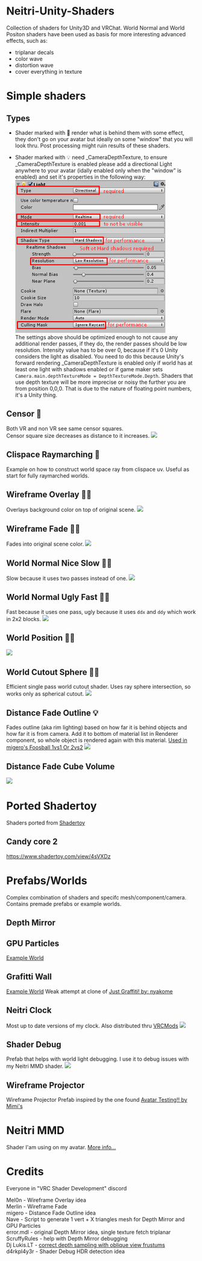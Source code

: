 # Neitri-Unity-Shaders
Collection of shaders for Unity3D and VRChat.
World Normal and World Positon shaders have been used as basis for more interesting advanced effects, such as:
* triplanar decals
* color wave
* distortion wave
* cover everything in texture


# Simple shaders

## Types

* Shader marked with &#x1F6AA; render what is behind them with some effect, they don't go on your avatar but ideally on some "window" that you will look thru. Post processing might ruin results of these shaders.

* Shader marked with &#x1f4a1; need _CameraDepthTexture, to ensure _CameraDepthTexture is enabled please add a directional Light anywhere to your avatar (idally enabled only when the "window" is enabled) and set it's properties in the following way:<br>
![](.Images/Light_to_force_CameraDepthTexture.png)<br>
The settings above should be optimized enough to not cause any additional render passes, if they do, the render passes should be low resolution.
Intensity value has to be over 0, because if it's 0 Unity considers the light as disabled.
You need to do this because Unity's forward rendering _CameraDepthTexture is enabled only if world has at least one light with shadows enabled or if game maker sets
```Camera.main.depthTextureMode = DepthTextureMode.Depth```. Shaders that use depth texture will be more imprecise or noisy the further you are from position 0,0,0. That is due to the nature of floating point numbers, it's a Unity thing.


## Censor &#x1F6AA;
Both VR and non VR see same censor squares.<br>
Censor square size decreases as distance to it increases.
![](.Images/Censor.png)

## Clispace Raymarching &#x1F6AA;
Example on how to construct world space ray from clispace uv.
Useful as start for fully raymarched worlds.

## Wireframe Overlay &#x1F6AA;&#x1f4a1;
Overlays background color on top of original scene.
![](.Images/Wireframe_Overlay.png)

## Wireframe Fade &#x1F6AA;&#x1f4a1;
Fades into original scene color.
![](.Images/Wireframe_Fade.png)

## World Normal Nice Slow &#x1F6AA;&#x1f4a1;
Slow because it uses two passes instead of one.
![](.Images/World_Normal_Nice_Slow.png)

## World Normal Ugly Fast &#x1F6AA;&#x1f4a1;
Fast because it uses one pass, ugly because it uses `ddx` and `ddy` which work in 2x2 blocks.
![](.Images/World_Normal_Ugly_Fast.png)

## World Position &#x1F6AA;&#x1f4a1;
![](.Images/World_Position.png)

## World Cutout Sphere &#x1F6AA;&#x1f4a1;
Efficient single pass world cutout shader.
Uses ray sphere intersection, so works only as spherical cutout.
![](.Images/World_Cutout_Sphere.png)

## Distance Fade Outline &#x1f4a1;
Fades outline (aka rim lighting) based on how far it is behind objects and how far it is from camera.
Add it to bottom of material list in Renderer component, so whole object is rendered again with this material.
[Used in migero's Foosball 1vs1 Or 2vs2](https://vrchat.net/home/launch?worldId=wrld_79b8ae0e-4c80-416f-9ef8-573fb10dfc34)
![](.Images/Distance_Fade_Outline.jpg)

## Distance Fade Cube Volume
![](.Images/Distance_Fade_Cube_Volume.gif)


# Ported Shadertoy
Shaders ported from [Shadertoy](https://www.shadertoy.com/)
## Candy core 2
https://www.shadertoy.com/view/4sVXDz


# Prefabs/Worlds
Complex combination of shaders and specifc mesh/component/camera. Contains premade prefabs or example worlds.

## Depth Mirror

## GPU Particles
[Example World](https://www.vrchat.com/home/launch?worldId=wrld_f4bc450a-6998-4496-bac6-7a53f44dd3ae)

## Grafitti Wall 
[Example World](https://www.vrchat.com/home/launch?worldId=wrld_180cb4bc-3ff3-425b-a9f3-1860e01479ad)
Weak attempt at clone of [Just Graffitiǃ by: nyakome](https://vrchat.net/home/launch?worldId=wrld_96851736-d35a-46d6-8d17-da920a329537)

## Neitri Clock
Most up to date versions of my clock.
Also distributed thru [VRCMods](https://vrcmods.com/item/2515-Digital-Clock)
![](Neitri%20Clock/.Images/v1%20v2%20v3%20v4.png)

## Shader Debug
Prefab that helps with world light debugging.
I use it to debug issues with my Neitri MMD shader.
![](.Images/Shader_Debug.png)

## Wireframe Projector
Wireframe Projector Prefab inspired by the one found [Avatar Testing‼ by Mimi's](https://vrchat.net/home/launch?worldId=wrld_8ef393c0-a985-4d7e-90f0-33ab10d41ee3)


# Neitri MMD
Shader I'am using on my avatar. [More info...](https://github.com/netri/Neitri-Unity-Shaders/tree/master/Neitri%20MMD)


# Credits
Everyone in "VRC Shader Development" discord

Mel0n - Wireframe Overlay idea<br>
Merlin - Wireframe Fade<br>
migero - Distance Fade Outline idea<br>
Nave - Script to generate 1 vert + X triangles mesh for Depth Mirror and GPU Particles<br>
error.mdl - original Depth Mirror idea, single texture fetch triplanar<br>
ScruffyRules - help with Depth Mirror debugging<br>
Dj Lukis.LT - [correct depth sampling with oblique view frustums](https://github.com/lukis101/VRCUnityStuffs/blob/master/Shaders/DJL/Overlays/WorldPosOblique.shader)<br>
d4rkpl4y3r - Shader Debug HDR detection idea

